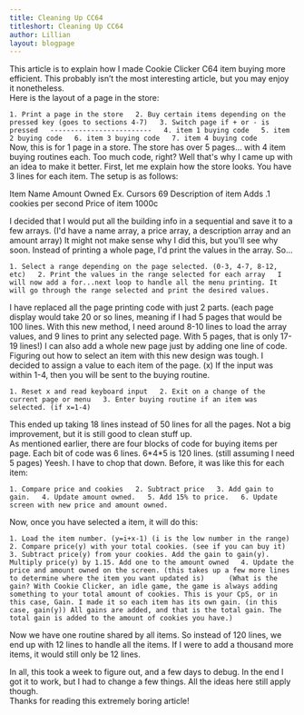 ```yaml
---
title: Cleaning Up CC64
titleshort: Cleaning Up CC64
author: Lillian
layout: blogpage
---
```


This article is to explain how I made Cookie Clicker C64 item buying more efficient. This probably isn’t the most interesting article, but you may enjoy it nonetheless.  
Here is the layout of a page in the store:

`1. Print a page in the store   2. Buy certain items depending on the pressed key (goes to sections 4-7)   3. Switch page if + or - is pressed   -------------------------   4. item 1 buying code   5. item 2 buying code   6. item 3 buying code   7. item 4 buying code   `  
Now, this is for 1 page in a store. The store has over 5 pages… with 4 item buying routines each. Too much code, right? Well that's why I came up with an idea to make it better. First, let me explain how the store looks. You have 3 lines for each item. The setup is as follows:

Item Name           Amount Owned           Ex.  Cursors                69
Description of item                             Adds .1 cookies per second
Price of item                                   1000c


I decided that I would put all the building info in a sequential and save it to a few arrays. (I'd have a name array, a price array, a description array and an amount array) It might not make sense why I did this, but you'll see why soon. Instead of printing a whole page, I'd print the values in the array. So...

`1. Select a range depending on the page selected. (0-3, 4-7, 8-12, etc)   2. Print the values in the range selected for each array   I will now add a for...next loop to handle all the menu printing. It will go through the range selected and print the desired values.`

I have replaced all the page printing code with just 2 parts. (each page display would take 20 or so lines, meaning if I had 5 pages that would be 100 lines. With this new method, I need around 8-10 lines to load the array values, and 9 lines to print any selected page. With 5 pages, that is only 17-19 lines!) I can also add a whole new page just by adding one line of code.  
Figuring out how to select an item with this new design was tough. I decided to assign a value to each item of the page. (x) If the input was within 1-4, then you will be sent to the buying routine.

`1. Reset x and read keyboard input   2. Exit on a change of the current page or menu   3. Enter buying routine if an item was selected. (if x=1-4)`

This ended up taking 18 lines instead of 50 lines for all the pages. Not a big improvement, but it is still good to clean stuff up.  
As mentioned earlier, there are four blocks of code for buying items per page. Each bit of code was 6 lines. 6\*4\*5 is 120 lines. (still assuming I need 5 pages) Yeesh. I have to chop that down. Before, it was like this for each item:

`1. Compare price and cookies   2. Subtract price   3. Add gain to gain.   4. Update amount owned.   5. Add 15% to price.   6. Update screen with new price and amount owned.`

Now, once you have selected a item, it will do this:

`1. Load the item number. (y=i+x-1) (i is the low number in the range)   2. Compare price(y) with your total cookies. (see if you can buy it)   3. Subtract price(y) from your cookies. Add the gain to gain(y). Multiply price(y) by 1.15. Add one to the amount owned   4. Update the price and amount owned on the screen. (this takes up a few more lines to determine where the item you want updated is)      (What is the gain? With Cookie Clicker, an idle game, the game is always adding something to your total amount of cookies. This is your CpS, or in this case, Gain. I made it so each item has its own gain. (in this case, gain(y)) All gains are added, and that is the total gain. The total gain is added to the amount of cookies you have.)`

Now we have one routine shared by all items. So instead of 120 lines, we end up with 12 lines to handle all the items. If I were to add a thousand more items, it would still only be 12 lines.

In all, this took a week to figure out, and a few days to debug. In the end I got it to work, but I had to change a few things. All the ideas here still apply though.  
Thanks for reading this extremely boring article!